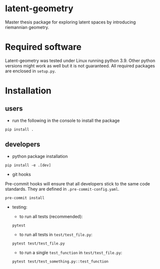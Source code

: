 # latent-geometry
Master thesis package for exploring latent spaces by introducing riemannian geometry.

# Required software

Latent-geometry was tested under Linux running python 3.9. Other python versions might work as well but it is not guaranteed. All required packages are enclosed in `setup.py`.

# Installation
## users
- run the following in the console to install the package
```console
pip install .
```
## developers
- python package installation
```console
pip install -e .[dev]
```
- git hooks

Pre-commit hooks will ensure that all developers stick to the same code standards. They are defined in `.pre-commit-config.yaml`.
```console
pre-commit install
```

- testing:

    - to run all tests (recommended):
    ```console
    pytest
    ```
    - to run all tests in `test/test_file.py`:
    ```console
    pytest test/test_file.py
    ```
    - to run a single `test_function` in `test/test_file.py`:
    ```console
    pytest test/test_something.py::test_function
    ```
